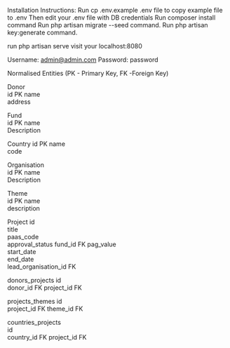 Installation Instructions:
Run cp .env.example .env file to copy example file to .env
Then edit your .env file with DB credentials 
Run composer install command
Run php artisan migrate --seed command.
Run php artisan key:generate command.

run php artisan serve
visit your localhost:8080

Username: admin@admin.com
Password: password


Normalised Entities (PK - Primary Key, FK -Foreign Key)

Donor	
id	PK
name	
address	
	
	
	
Fund	
id	PK
name	
Description	
	
	
	
Country	
id	PK
name	
code	
	
	
	
Organisation	
id	PK
name	
Description	
	
	
Theme	
id	PK
name	
description	
	
	
Project	
id	
title	
paas_code	
approval_status	
fund_id	FK
pag_value	
start_date	
end_date	
lead_organisation_id	FK
	
	
donors_projects	
id	
donor_id	FK
project_id	FK
	
	
projects_themes	
id	
project_id	FK
theme_id	FK
	
	
countries_projects	
id	
country_id	FK
project_id	FK
